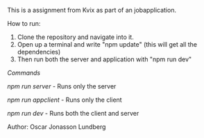 This is a assignment from Kvix as part of an jobapplication.

How to run:

1. Clone the repository and navigate into it.
2. Open up a terminal and write "npm update" (this will get all the dependencies)
3. Then run both the server and application with "npm run dev"


*Commands*

*npm run server* - Runs only the server

*npm run appclient* - Runs only the client

*npm run dev* - Runs both the client and server

Author: Oscar Jonasson Lundberg
